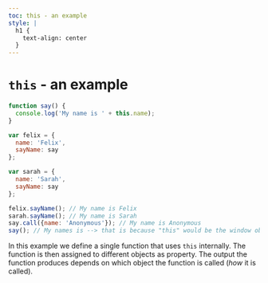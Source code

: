 ```yaml
---
toc: this - an example
style: |
  h1 {
    text-align: center
  }
---
```

# `this` - an example

```javascript
function say() {
  console.log('My name is ' + this.name);
}

var felix = {
  name: 'Felix',
  sayName: say
};

var sarah = {
  name: 'Sarah',
  sayName: say
};

felix.sayName(); // My name is Felix
sarah.sayName(); // My name is Sarah
say.call({name: 'Anonymous'}); // My name is Anonymous
say(); // My names is --> that is because "this" would be the window object, which contains a "name" property, initialized to an empty string.
```

In this example we define a single function that uses `this` internally. The
function is then assigned to different objects as property. The output the
function produces depends on which object the function is called (*how* it is
called).
